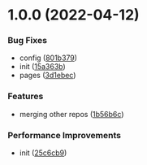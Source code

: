 # 1.0.0 (2022-04-12)


### Bug Fixes

* config ([801b379](https://github.com/KavinJey/kj2/commit/801b3790c62c33c6303377c52b47f30730fe7182))
* init ([15a363b](https://github.com/KavinJey/kj2/commit/15a363be40b76bf6dbee6aa416d622ee7f8eb17d))
* pages ([3d1ebec](https://github.com/KavinJey/kj2/commit/3d1ebec607ed3f111928ae5be4f9a22e3ab3ef08))


### Features

* merging other repos ([1b56b6c](https://github.com/KavinJey/kj2/commit/1b56b6cca5b910983cc730a2601332a94575ec66))


### Performance Improvements

* init ([25c6cb9](https://github.com/KavinJey/kj2/commit/25c6cb9af88683d83c4f1f6a365af2bb18aa1c09))
